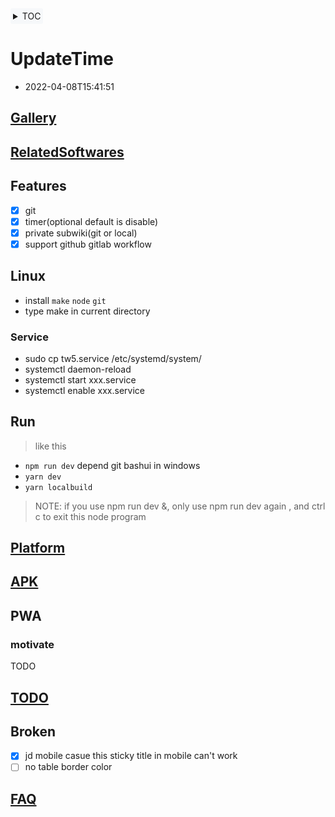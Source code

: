 <div style="text-align: left;background: #f6f8fa; border-radius: 3px;float:none; display: inline-block; padding: 4px;">

<details>
<summary>TOC</summary>

<!-- vim-markdown-toc GitLab -->

* [UpdateTime](#updatetime)
  * [Gallery](#gallery)
  * [RelatedSoftwares](#relatedsoftwares)
  * [Features](#features)
  * [Linux](#linux)
    * [Service](#service)
  * [Run](#run)
  * [Platform](#platform)
  * [APK](#apk)
  * [PWA](#pwa)
    * [motivate](#motivate)
  * [TODO](#todo)
  * [Broken](#broken)
  * [FAQ](#faq)

<!-- vim-markdown-toc -->
</details>

</div>

# UpdateTime

* 2022-04-08T15:41:51

## [Gallery](docs/Gallery.md)

## [RelatedSoftwares](docs/RelatedSoftwares.md)

## Features

* [x] git
* [x] timer(optional default is disable)
* [x] private subwiki(git or local)
* [x] support github gitlab workflow

## Linux

* install `make` `node` `git`
* type make in current directory

### Service

* sudo cp tw5.service /etc/systemd/system/
* systemctl daemon-reload
* systemctl start xxx.service
* systemctl enable xxx.service

## Run

> like this

* `npm run dev` depend git bashui in windows
* `yarn dev`
* `yarn localbuild`

> NOTE: if you use npm run dev &, only use npm run dev again ,
> and ctrl c to exit this node program

## [Platform](./docs/Platform.md)

## [APK](https://gitlab.com/xxx)

## PWA

### motivate

TODO

## [TODO](docs/TODO.md)

## Broken

* [x] jd mobile casue this sticky title in mobile can't work
* [ ] no table border color

<!-- ## bug-->
<!--* ~~`\$__themes_nico_notebook_ui_Bottombar.tid`-->
<!--\$__themes_nico_notebook_ui_Topbar.tid~~-->

## [FAQ](https://oeyoew.fun/#FAQ)
